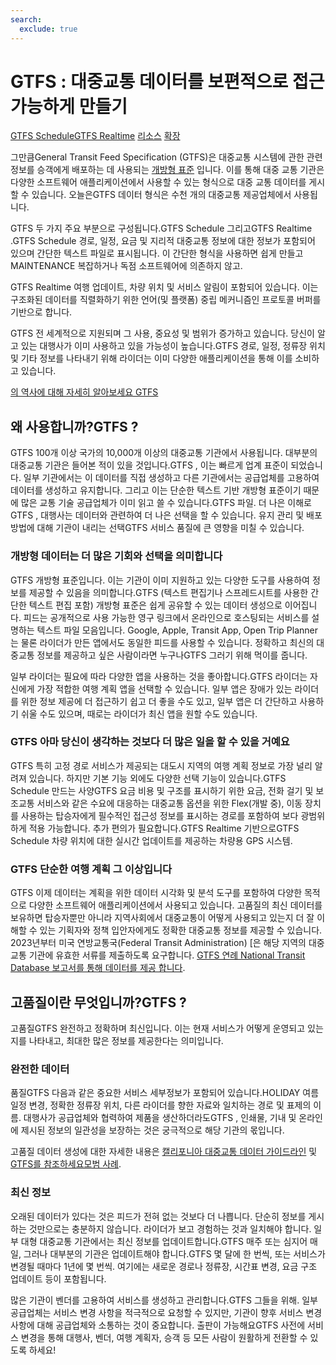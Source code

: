 ```yaml
---
search:
  exclude: true
---
```


# GTFS : 대중교통 데이터를 보편적으로 접근 가능하게 만들기

<div class="landing-page"><a class="button" href="schedule">GTFS Schedule</a><a class="button" href="realtime">GTFS Realtime</a> <a class="button" href="resources">리소스</a> <a class="button" href="extensions">확장</a></div>

그만큼General Transit Feed Specification (GTFS)은 대중교통 시스템에 관한 관련 정보를 승객에게 배포하는 데 사용되는 [개방형 표준](https://www.interoperablemobility.org/definitions/#open_standard) 입니다. 이를 통해 대중 교통 기관은 다양한 소프트웨어 애플리케이션에서 사용할 수 있는 형식으로 대중 교통 데이터를 게시할 수 있습니다. 오늘은GTFS 데이터 형식은 수천 개의 대중교통 제공업체에서 사용됩니다.

GTFS 두 가지 주요 부분으로 구성됩니다.GTFS Schedule 그리고GTFS Realtime .GTFS Schedule 경로, 일정, 요금 및 지리적 대중교통 정보에 대한 정보가 포함되어 있으며 간단한 텍스트 파일로 표시됩니다. 이 간단한 형식을 사용하면 쉽게 만들고MAINTENANCE 복잡하거나 독점 소프트웨어에 의존하지 않고.

GTFS Realtime 여행 업데이트, 차량 위치 및 서비스 알림이 포함되어 있습니다. 이는 구조화된 데이터를 직렬화하기 위한 언어(및 플랫폼) 중립 메커니즘인 프로토콜 버퍼를 기반으로 합니다.

GTFS 전 세계적으로 지원되며 그 사용, 중요성 및 범위가 증가하고 있습니다. 당신이 알고 있는 대행사가 이미 사용하고 있을 가능성이 높습니다.GTFS 경로, 일정, 정류장 위치 및 기타 정보를 나타내기 위해 라이더는 이미 다양한 애플리케이션을 통해 이를 소비하고 있습니다.

[의 역사에 대해 자세히 알아보세요 GTFS](background.md)

## 왜 사용합니까?GTFS ?

GTFS 100개 이상 국가의 10,000개 이상의 대중교통 기관에서 사용됩니다. 대부분의 대중교통 기관은 들어본 적이 있을 것입니다.GTFS , 이는 빠르게 업계 표준이 되었습니다. 일부 기관에서는 이 데이터를 직접 생성하고 다른 기관에서는 공급업체를 고용하여 데이터를 생성하고 유지합니다. 그리고 이는 단순한 텍스트 기반 개방형 표준이기 때문에 많은 교통 기술 공급업체가 이미 읽고 쓸 수 있습니다.GTFS 파일. 더 나은 이해로GTFS , 대행사는 데이터와 관련하여 더 나은 선택을 할 수 있습니다. 유지 관리 및 배포 방법에 대해 기관이 내리는 선택GTFS 서비스 품질에 큰 영향을 미칠 수 있습니다.

### 개방형 데이터는 더 많은 기회와 선택을 의미합니다

GTFS 개방형 표준입니다. 이는 기관이 이미 지원하고 있는 다양한 도구를 사용하여 정보를 제공할 수 있음을 의미합니다.GTFS (텍스트 편집기나 스프레드시트를 사용한 간단한 텍스트 편집 포함) 개방형 표준은 쉽게 공유할 수 있는 데이터 생성으로 이어집니다. 피드는 공개적으로 사용 가능한 영구 링크에서 온라인으로 호스팅되는 서비스를 설명하는 텍스트 파일 모음입니다. Google, Apple, Transit App, Open Trip Planner는 물론 라이더가 만든 앱에서도 동일한 피드를 사용할 수 있습니다. 정확하고 최신의 대중교통 정보를 제공하고 싶은 사람이라면 누구나GTFS 그러기 위해 먹이를 줍니다.

일부 라이더는 필요에 따라 다양한 앱을 사용하는 것을 좋아합니다.GTFS 라이더는 자신에게 가장 적합한 여행 계획 앱을 선택할 수 있습니다. 일부 앱은 장애가 있는 라이더를 위한 정보 제공에 더 접근하기 쉽고 더 좋을 수도 있고, 일부 앱은 더 간단하고 사용하기 쉬울 수도 있으며, 때로는 라이더가 최신 앱을 원할 수도 있습니다.

### GTFS 아마 당신이 생각하는 것보다 더 많은 일을 할 수 있을 거예요

GTFS 특히 고정 경로 서비스가 제공되는 대도시 지역의 여행 계획 정보로 가장 널리 알려져 있습니다. 하지만 기본 기능 외에도 다양한 선택 기능이 있습니다.GTFS Schedule 만드는 사양GTFS 요금 비용 및 구조를 표시하기 위한 요금, 전화 걸기 및 보조교통 서비스와 같은 수요에 대응하는 대중교통 옵션을 위한 Flex(개발 중), 이동 장치를 사용하는 탑승자에게 필수적인 접근성 정보를 표시하는 경로를 포함하여 보다 광범위하게 적용 가능합니다. 추가 편의가 필요합니다.GTFS Realtime 기반으로GTFS Schedule 차량 위치에 대한 실시간 업데이트를 제공하는 차량용 GPS 시스템.

### GTFS 단순한 여행 계획 그 이상입니다

GTFS 이제 데이터는 계획을 위한 데이터 시각화 및 분석 도구를 포함하여 다양한 목적으로 다양한 소프트웨어 애플리케이션에서 사용되고 있습니다. 고품질의 최신 데이터를 보유하면 탑승자뿐만 아니라 지역사회에서 대중교통이 어떻게 사용되고 있는지 더 잘 이해할 수 있는 기획자와 정책 입안자에게도 정확한 대중교통 정보를 제공할 수 있습니다. 2023년부터 미국 연방교통국(Federal Transit Administration) [은 해당 지역의 대중교통 기관에 유효한 서류를 제출하도록 요구합니다. [GTFS 연례 National Transit Database 보고서를 통해 데이터를 제공 합니다](https://www.federalregister.gov/documents/2023/03/03/2023-04379/national-transit-database-reporting-changes-and-clarifications).

## 고품질이란 무엇입니까?GTFS ?

고품질GTFS 완전하고 정확하며 최신입니다. 이는 현재 서비스가 어떻게 운영되고 있는지를 나타내고, 최대한 많은 정보를 제공한다는 의미입니다.

### 완전한 데이터

품질GTFS 다음과 같은 중요한 서비스 세부정보가 포함되어 있습니다.HOLIDAY 여름 일정 변경, 정확한 정류장 위치, 다른 라이더를 향한 자료와 일치하는 경로 및 표제의 이름. 대행사가 공급업체와 협력하여 제품을 생산하더라도GTFS , 인쇄물, 기내 및 온라인에 제시된 정보의 일관성을 보장하는 것은 궁극적으로 해당 기관의 몫입니다.

고품질 데이터 생성에 대한 자세한 내용은 [캘리포니아 대중교통 데이터 가이드라인](https://dot.ca.gov/cal-itp/california-transit-data-guidelines) 및 [GTFS를 참조하세요모범 사례](schedule/best-practices).

### 최신 정보

오래된 데이터가 있다는 것은 피드가 전혀 없는 것보다 더 나쁩니다. 단순히 정보를 게시하는 것만으로는 충분하지 않습니다. 라이더가 보고 경험하는 것과 일치해야 합니다. 일부 대형 대중교통 기관에서는 최신 정보를 업데이트합니다.GTFS 매주 또는 심지어 매일, 그러나 대부분의 기관은 업데이트해야 합니다.GTFS 몇 달에 한 번씩, 또는 서비스가 변경될 때마다 1년에 몇 번씩. 여기에는 새로운 경로나 정류장, 시간표 변경, 요금 구조 업데이트 등이 포함됩니다.

많은 기관이 벤더를 고용하여 서비스를 생성하고 관리합니다.GTFS 그들을 위해. 일부 공급업체는 서비스 변경 사항을 적극적으로 요청할 수 있지만, 기관이 향후 서비스 변경 사항에 대해 공급업체와 소통하는 것이 중요합니다. 출판이 가능해요GTFS 사전에 서비스 변경을 통해 대행사, 벤더, 여행 계획자, 승객 등 모든 사람이 원활하게 전환할 수 있도록 하세요!
